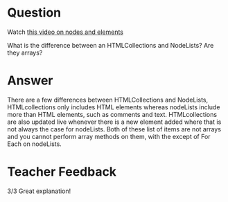# Question

Watch [this video on nodes and elements](https://www.youtube.com/watch?v=rhvec8cXLlo)

What is the difference between an HTMLCollections and NodeLists? Are they arrays?

# Answer

There are a few differences between HTMLCollections and NodeLists, HTMLcollections only includes HTML elements whereas nodeLists include more than HTML elements, such as comments and text. HTMLcollections are also updated live whenever there is a new element added where that is not always the case for nodeLists. Both of these list of items are not arrays and you cannot perform array methods on them, with the except of For Each on nodeLists.

# Teacher Feedback

3/3
Great explanation!
